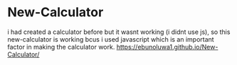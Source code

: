 # New-Calculator
i had created a calculator before but it wasnt working (i didnt use js),
so this new-calculator is working bcus i used javascript which is an important factor in making the calculator work.
https://ebunoluwa1.github.io/New-Calculator/
